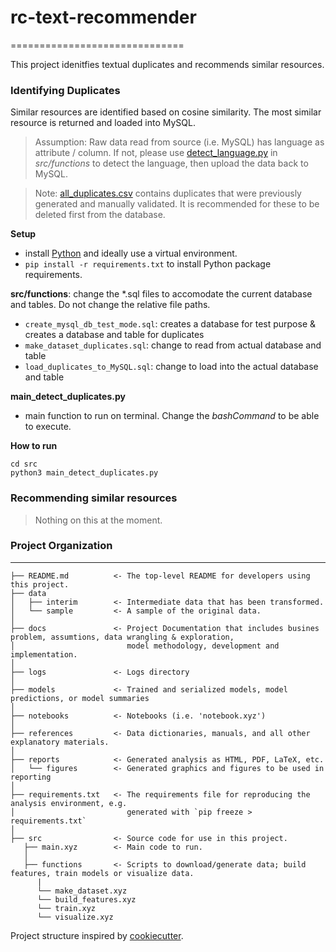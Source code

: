  # rc-text-recommender 
  ============================== 

 This project idenitfies textual duplicates and recommends similar resources. 
 
 ### Identifying Duplicates
 Similar resources are identified based on cosine similarity. The most similar resource is returned and loaded into MySQL. 
 
 > Assumption: 
 Raw data read from source (i.e. MySQL) has language as attribute / column. If not, please use [detect_language.py](https://github.com/ppetruneac/rc-text-recommender/blob/master/src/functions/detect_language.py) in *src/functions* to detect the language, then upload the data back to MySQL. 
 
 > Note: [all_duplicates.csv](data/all_duplicates.csv) contains duplicates that were previously generated and manually validated. It is recommended for these to be deleted first from the database. 
 
 **Setup**
 - install [Python](www.python.org) and ideally use a virtual environment. 
 - `pip install -r requirements.txt` to install Python package requirements.
 
 **src/functions**: change the *.sql files to accomodate the current database and tables. Do not change the relative file paths. 
 - `create_mysql_db_test_mode.sql`: creates a database for test purpose & creates a database and table for duplicates
 - `make_dataset_duplicates.sql`: change to read from actual database and table
 - `load_duplicates_to_MySQL.sql`: change to load into the actual database and table
 
 **main_detect_duplicates.py** 
 - main function to run on terminal. Change the *bashCommand* to be able to execute.
 
 **How to run**
 ```
 cd src
 python3 main_detect_duplicates.py 
 ```

 
 ### Recommending similar resources 
 > Nothing on this at the moment.



  
  ### Project Organization
  ------------

    ├── README.md          <- The top-level README for developers using this project.
    ├── data
    │   ├── interim        <- Intermediate data that has been transformed.
    │   └── sample         <- A sample of the original data.
    │
    ├── docs               <- Project Documentation that includes busines problem, assumtions, data wrangling & exploration, 
    │                         model methodology, development and implementation.
    │
    ├── logs               <- Logs directory
    │
    ├── models             <- Trained and serialized models, model predictions, or model summaries
    │
    ├── notebooks          <- Notebooks (i.e. 'notebook.xyz')
    │
    ├── references         <- Data dictionaries, manuals, and all other explanatory materials.
    │
    ├── reports            <- Generated analysis as HTML, PDF, LaTeX, etc.
    │   └── figures        <- Generated graphics and figures to be used in reporting
    │
    ├── requirements.txt   <- The requirements file for reproducing the analysis environment, e.g.
    │                         generated with `pip freeze > requirements.txt`
    │
    ├── src                <- Source code for use in this project.
       ├── main.xyz        <- Main code to run. 
       │
       ├── functions       <- Scripts to download/generate data; build features, train models or visualize data. 
          |
          └── make_dataset.xyz
          └── build_features.xyz
          └── train.xyz
          └── visualize.xyz

   Project structure inspired by [cookiecutter](https://cookiecutter.readthedocs.io/en/latest/).
  
  
